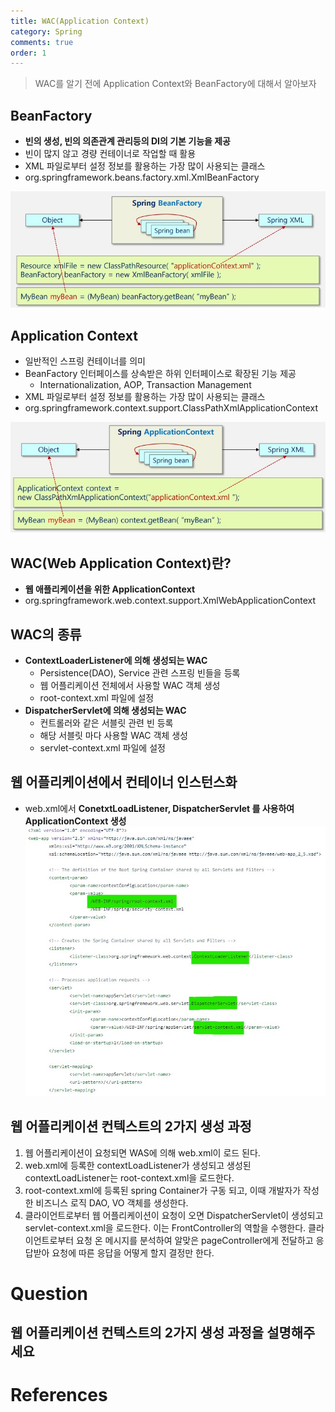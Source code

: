 ```yaml
---
title: WAC(Application Context)
category: Spring
comments: true
order: 1
---
```


> WAC를 알기 전에 Application Context와 BeanFactory에 대해서 알아보자

## BeanFactory
* __빈의 생성, 빈의 의존관계 관리등의 DI의 기본 기능을 제공__
* 빈이 많지 않고 경량 컨테이너로 작업할 때 활용
* XML 파일로부터 설정 정보를 활용하는 가장 많이 사용되는 클래스
* org.springframework.beans.factory.xml.XmlBeanFactory

![web-spring-wac_beanfactory](/images/Web/Spring/web-spring-wac_beanfactory.JPG)

## Application Context
* 일반적인 스프링 컨테이너를 의미
* BeanFactory 인터페이스를 상속받은 하위 인터페이스로 확장된 기능 제공
  + Internationalization, AOP, Transaction Management
* XML 파일로부터 설정 정보를 활용하는 가장 많이 사용되는 클래스
* org.springframework.context.support.ClassPathXmlApplicationContext

![web-spring-wac_applicationcontext](/images/Web/Spring/web-spring-wac_applicationcontext.JPG)

## WAC(Web Application Context)란?
* __웹 애플리케이션을 위한 ApplicationContext__
* org.springframework.web.context.support.XmlWebApplicationContext

## WAC의 종류
* __ContextLoaderListener에 의해 생성되는 WAC__
  + Persistence(DAO), Service 관련 스프링 빈들을 등록
  + 웹 어플리케이션 전체에서 사용할 WAC 객체 생성
  + root-context.xml 파일에 설정
* __DispatcherServlet에 의해 생성되는 WAC__
  + 컨트롤러와 같은 서블릿 관련 빈 등록
  + 해당 서블릿 마다 사용할 WAC 객체 생성
  + servlet-context.xml 파일에 설정

## 웹 어플리케이션에서 컨테이너 인스턴스화
* web.xml에서 __ConetxtLoadListener, DispatcherServlet 를 사용하여 ApplicationContext 생성__
![web-spring-wac_applicationcontext_webxml](/images/Web/Spring/web-spring-wac_applicationcontext_webxml.JPG)

## 웹 어플리케이션 컨텍스트의 2가지 생성 과정
1. 웹 어플리케이션이 요청되면 WAS에 의해 web.xml이 로드 된다.
2. web.xml에 등록한 contextLoadListener가 생성되고 생성된 contextLoadListener는 root-context.xml을 로드한다.
3. root-context.xml에 등록된 spring Container가 구동 되고, 이때 개발자가 작성한 비즈니스 로직 DAO, VO 객체를 생성한다.
4. 클라이언트로부터 웹 어플리케이션이 요청이 오면 DispatcherServlet이 생성되고 servlet-context.xml을 로드한다.
이는 FrontController의 역할을 수행한다. 클라이언트로부터 요청 온 메시지를 분석하여 알맞은 pageController에게 전달하고 응답받아 요청에 따른 응답을 어떻게 할지 결정만 한다.

# Question
## 웹 어플리케이션 컨텍스트의 2가지 생성 과정을 설명해주세요

# References